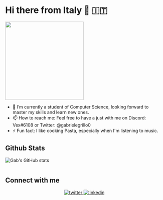 # Hi there from Italy 👋 :it:

<img src="https://i.giphy.com/media/KPWe0UMX3SoTPCxMzx/giphy.webp" alt="" width="250"/>

- 🌱 I’m currently a student of Computer Science, looking forward to master my skills and learn new ones.
- 📫 How to reach me: Feel free to have a just with me on Discord: Vex#6108 or Twitter: @gabrielegrillo0
- ⚡ Fun fact: I like cooking Pasta, especially when I'm listening to music.


## Github Stats  

![Gab's GitHub stats](https://github-readme-stats.vercel.app/api?username=gabrielegrillo&count_private=true&theme=dark&show_icons=true)


<img src="https://komarev.com/ghpvc/?username=gabrielegrillo&style=flat-square&color=blue" alt=""/>


<br/>  


## Connect with me  
<div align="center">
  <a href="https://twitter.com/gabrielegrillo0" target="_blank">
  <img src=https://img.shields.io/badge/twitter-%2300acee.svg?&style=for-the-badge&logo=twitter&logoColor=white alt=twitter style="margin-bottom: 5px;" />
</a>
<a href="https://linkedin.com/in/gabrielegrillo03" target="_blank">
<img src=https://img.shields.io/badge/linkedin-%231E77B5.svg?&style=for-the-badge&logo=linkedin&logoColor=white alt=linkedin style="margin-bottom: 5px;" />
</a>  
</div>  
  

<br/>  
